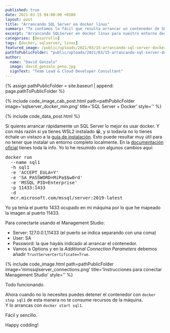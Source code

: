 ```yaml
---
published: true
date: 2021-03-15 04:00:00 +0100
layout: post
title: "Arrancando SQL Server en docker linux"
summary: "Te contamos lo fácil que resulta arrancar un contenedor de SQLServer y tener nuestro propio servidor de base de datos en cuestión de segundos. Se acabaron las esperas de instalaciones en tu equipo de desarrollo. "
excerpt: "Arrancando SQLServer en docker linux para nuestro entorno desarrollo."
categories: [Desarrollo]
tags: [docker, sqlserver, linux]
featured_image: /public/uploads/2021/03/15-arrancando-sql-server-docker/sqlserver_docker_min.png
pathToPublicFolder: "public/uploads/2021/03/15-arrancando-sql-server-docker"
author:
  name: "David Gonzalo"
  image: david_gonzalo_pena.jpg
  signText: "Team Lead & Cloud Developer Consultant"
---
```

{% assign pathPublicFolder = site.baseurl | append: page.pathToPublicFolder %}

{% include code_image_cab_post.html path=pathPublicFolder
image='sqlserver_docker_min.png'
title='SQL Server + Docker'
style=''
%}

{% include
code_data_post.html
%}

Si quieres arrancar rápidamente un SQL Server lo mejor es usar docker. Y con más razón si ya tienes WSL2 instalado 😀, y si todavía no lo tienes échale un vistazo a la [guía de instalación](https://docs.microsoft.com/es-es/windows/wsl/install-win10).
Esto puede resultar muy útil para no tener que instalar un entorno completo localmente.
En la [documentación oficial](https://docs.microsoft.com/en-us/sql/linux/quickstart-install-connect-docker?view=sql-server-ver15&pivots=cs1-bash) tienes toda la info. Yo lo he resumido con algunos cambios aquí:

<pre data-enlighter-language="bash">
docker run 
  --name sql1 
  -h sql1 
  -e 'ACCEPT_EULA=Y' 
  -e 'SA_PASSWORD=MiPa$$w0rd' 
  -e 'MSSQL_PID=Enterprise' 
  -p 11433:1433 
  -d 
  mcr.microsoft.com/mssql/server:2019-latest
</pre>

Yo ya tenía el puerto 1433 ocupado en mi máquina por lo que he mapeado la imagen al puerto 11433.

Para conectarte usando el Management Studio:
- Server: 127.0.0.1,11433  (el puerto se indica separando con una coma)
- User: SA
- Password: la que hayáis indicado al arrancar el contenedor.
- Vamos a Options y en la *Additional Connection Parameters* debemos añadir `TrustServerCertificate=True`.

{% include code_image.html path=pathPublicFolder
image='mmssqlserver_connections.png'
title='Instrucciones para conectar Management Studio'
style=''
%}

Todo funcionando.

Ahora cuando no lo necesites puedes detener el contenedor con `docker stop sql1` de esta manera no te consume recursos de la máquina. 
<br/>Y lo arrancas con `docker start sql1`.

Fácil y sencillo.

Happy codding!